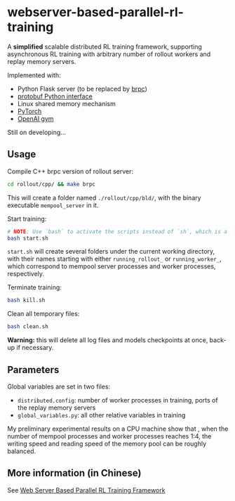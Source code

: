 # webserver-based-parallel-rl-training

A **simplified** scalable distributed RL training framework, supporting asynchronous RL training with arbitrary number of rollout workers and replay memory servers.

Implemented with:
- Python Flask server (to be replaced by [brpc](https://github.com/apache/incubator-brpc))
- [protobuf Python interface](https://github.com/protocolbuffers/protobuf)
- Linux shared memory mechanism
- [PyTorch](https://github.com/pytorch/pytorch)
- [OpenAI gym](https://github.com/openai/gym)

Still on developing...

## Usage

Compile C++ brpc version of rollout server:
```bash
cd rollout/cpp/ && make brpc
```
This will create a folder named `./rollout/cpp/bld/`, with the binary executable `mempool_server` in it.

Start training:
```bash
# NOTE: Use `bash` to activate the scripts instead of `sh`, which is a link of dash and may have potential bugs
bash start.sh
```

`start.sh` will create several folders under the current working directory, with their names starting with either `running_rollout_` or `running_worker_`, which correspond to mempool server processes and worker processes, respectively.

Terminate training:
```bash
bash kill.sh
```

Clean all temporary files:
```bash
bash clean.sh
```
**Warning:** this will delete all log files and models checkpoints at once, back-up if necessary.

## Parameters

Global variables are set in two files:
- `distributed.config`: number of worker processes in training, ports of the replay memory servers
- `global_variables.py`: all other relative variables in training

My preliminary experimental results on a CPU machine show that , when the number of mempool processes and worker processes reaches 1:4, the writing speed and reading speed of the memory pool can be roughly balanced.

## More information (in Chinese)

See [Web Server Based Parallel RL Training Framework](https://chenshawn.github.io/2020/02/18/web-based-parallel-rl/#more)
